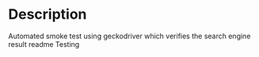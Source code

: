 # Description
Automated smoke test using geckodriver which verifies the search engine result readme
Testing     
